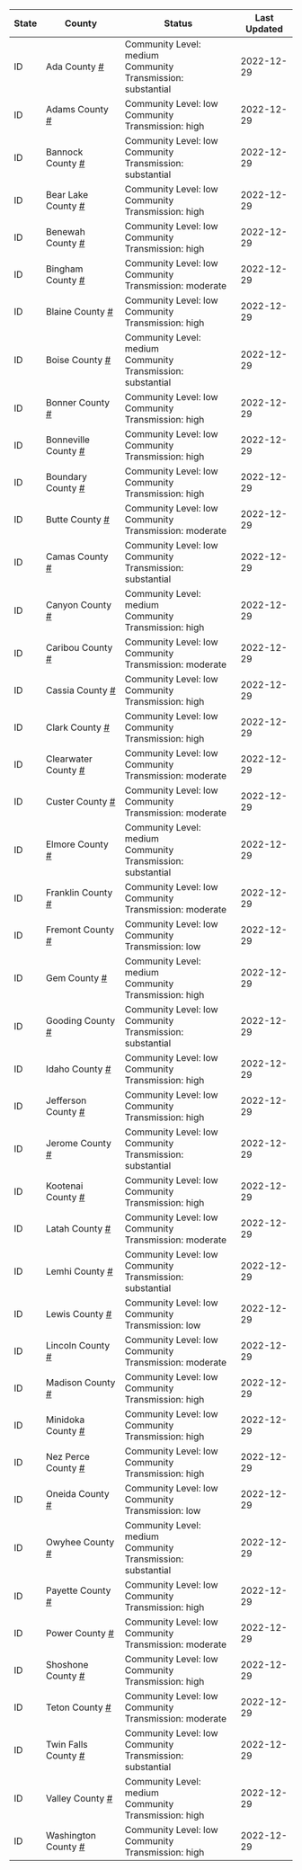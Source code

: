 State | County | Status | Last Updated
--- | --- | --- | --- 
ID | Ada County <a href="#ada_county">#</a> | <a name="ada_county"></a>Community Level: medium<br/>Community Transmission: substantial | 2022-12-29
ID | Adams County <a href="#adams_county">#</a> | <a name="adams_county"></a>Community Level: low<br/>Community Transmission: high | 2022-12-29
ID | Bannock County <a href="#bannock_county">#</a> | <a name="bannock_county"></a>Community Level: low<br/>Community Transmission: substantial | 2022-12-29
ID | Bear Lake County <a href="#bear_lake_county">#</a> | <a name="bear_lake_county"></a>Community Level: low<br/>Community Transmission: high | 2022-12-29
ID | Benewah County <a href="#benewah_county">#</a> | <a name="benewah_county"></a>Community Level: low<br/>Community Transmission: high | 2022-12-29
ID | Bingham County <a href="#bingham_county">#</a> | <a name="bingham_county"></a>Community Level: low<br/>Community Transmission: moderate | 2022-12-29
ID | Blaine County <a href="#blaine_county">#</a> | <a name="blaine_county"></a>Community Level: low<br/>Community Transmission: high | 2022-12-29
ID | Boise County <a href="#boise_county">#</a> | <a name="boise_county"></a>Community Level: medium<br/>Community Transmission: substantial | 2022-12-29
ID | Bonner County <a href="#bonner_county">#</a> | <a name="bonner_county"></a>Community Level: low<br/>Community Transmission: high | 2022-12-29
ID | Bonneville County <a href="#bonneville_county">#</a> | <a name="bonneville_county"></a>Community Level: low<br/>Community Transmission: high | 2022-12-29
ID | Boundary County <a href="#boundary_county">#</a> | <a name="boundary_county"></a>Community Level: low<br/>Community Transmission: high | 2022-12-29
ID | Butte County <a href="#butte_county">#</a> | <a name="butte_county"></a>Community Level: low<br/>Community Transmission: moderate | 2022-12-29
ID | Camas County <a href="#camas_county">#</a> | <a name="camas_county"></a>Community Level: low<br/>Community Transmission: substantial | 2022-12-29
ID | Canyon County <a href="#canyon_county">#</a> | <a name="canyon_county"></a>Community Level: medium<br/>Community Transmission: high | 2022-12-29
ID | Caribou County <a href="#caribou_county">#</a> | <a name="caribou_county"></a>Community Level: low<br/>Community Transmission: moderate | 2022-12-29
ID | Cassia County <a href="#cassia_county">#</a> | <a name="cassia_county"></a>Community Level: low<br/>Community Transmission: high | 2022-12-29
ID | Clark County <a href="#clark_county">#</a> | <a name="clark_county"></a>Community Level: low<br/>Community Transmission: high | 2022-12-29
ID | Clearwater County <a href="#clearwater_county">#</a> | <a name="clearwater_county"></a>Community Level: low<br/>Community Transmission: moderate | 2022-12-29
ID | Custer County <a href="#custer_county">#</a> | <a name="custer_county"></a>Community Level: low<br/>Community Transmission: moderate | 2022-12-29
ID | Elmore County <a href="#elmore_county">#</a> | <a name="elmore_county"></a>Community Level: medium<br/>Community Transmission: substantial | 2022-12-29
ID | Franklin County <a href="#franklin_county">#</a> | <a name="franklin_county"></a>Community Level: low<br/>Community Transmission: moderate | 2022-12-29
ID | Fremont County <a href="#fremont_county">#</a> | <a name="fremont_county"></a>Community Level: low<br/>Community Transmission: low | 2022-12-29
ID | Gem County <a href="#gem_county">#</a> | <a name="gem_county"></a>Community Level: medium<br/>Community Transmission: high | 2022-12-29
ID | Gooding County <a href="#gooding_county">#</a> | <a name="gooding_county"></a>Community Level: low<br/>Community Transmission: substantial | 2022-12-29
ID | Idaho County <a href="#idaho_county">#</a> | <a name="idaho_county"></a>Community Level: low<br/>Community Transmission: high | 2022-12-29
ID | Jefferson County <a href="#jefferson_county">#</a> | <a name="jefferson_county"></a>Community Level: low<br/>Community Transmission: high | 2022-12-29
ID | Jerome County <a href="#jerome_county">#</a> | <a name="jerome_county"></a>Community Level: low<br/>Community Transmission: substantial | 2022-12-29
ID | Kootenai County <a href="#kootenai_county">#</a> | <a name="kootenai_county"></a>Community Level: low<br/>Community Transmission: high | 2022-12-29
ID | Latah County <a href="#latah_county">#</a> | <a name="latah_county"></a>Community Level: low<br/>Community Transmission: moderate | 2022-12-29
ID | Lemhi County <a href="#lemhi_county">#</a> | <a name="lemhi_county"></a>Community Level: low<br/>Community Transmission: substantial | 2022-12-29
ID | Lewis County <a href="#lewis_county">#</a> | <a name="lewis_county"></a>Community Level: low<br/>Community Transmission: low | 2022-12-29
ID | Lincoln County <a href="#lincoln_county">#</a> | <a name="lincoln_county"></a>Community Level: low<br/>Community Transmission: moderate | 2022-12-29
ID | Madison County <a href="#madison_county">#</a> | <a name="madison_county"></a>Community Level: low<br/>Community Transmission: high | 2022-12-29
ID | Minidoka County <a href="#minidoka_county">#</a> | <a name="minidoka_county"></a>Community Level: low<br/>Community Transmission: high | 2022-12-29
ID | Nez Perce County <a href="#nez_perce_county">#</a> | <a name="nez_perce_county"></a>Community Level: low<br/>Community Transmission: high | 2022-12-29
ID | Oneida County <a href="#oneida_county">#</a> | <a name="oneida_county"></a>Community Level: low<br/>Community Transmission: low | 2022-12-29
ID | Owyhee County <a href="#owyhee_county">#</a> | <a name="owyhee_county"></a>Community Level: medium<br/>Community Transmission: substantial | 2022-12-29
ID | Payette County <a href="#payette_county">#</a> | <a name="payette_county"></a>Community Level: low<br/>Community Transmission: high | 2022-12-29
ID | Power County <a href="#power_county">#</a> | <a name="power_county"></a>Community Level: low<br/>Community Transmission: moderate | 2022-12-29
ID | Shoshone County <a href="#shoshone_county">#</a> | <a name="shoshone_county"></a>Community Level: low<br/>Community Transmission: high | 2022-12-29
ID | Teton County <a href="#teton_county">#</a> | <a name="teton_county"></a>Community Level: low<br/>Community Transmission: moderate | 2022-12-29
ID | Twin Falls County <a href="#twin_falls_county">#</a> | <a name="twin_falls_county"></a>Community Level: low<br/>Community Transmission: substantial | 2022-12-29
ID | Valley County <a href="#valley_county">#</a> | <a name="valley_county"></a>Community Level: medium<br/>Community Transmission: high | 2022-12-29
ID | Washington County <a href="#washington_county">#</a> | <a name="washington_county"></a>Community Level: low<br/>Community Transmission: high | 2022-12-29
